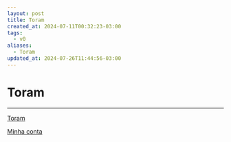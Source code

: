 ```yaml
---
layout: post
title: Toram
created_at: 2024-07-11T00:32:23-03:00
tags:
  - v0
aliases:
  - Toram
updated_at: 2024-07-26T11:44:56-03:00
---
```

# Toram
---

[Toram](_draft/2024/07/2024-07-06-Toram.md)

[Minha conta](api/2024/07/2024-07-11-Toram-AoiRyuu.md)


